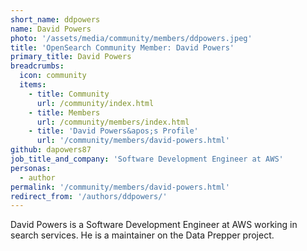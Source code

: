 ```yaml
---
short_name: ddpowers
name: David Powers
photo: '/assets/media/community/members/ddpowers.jpeg'
title: 'OpenSearch Community Member: David Powers'
primary_title: David Powers
breadcrumbs:
  icon: community
  items:
    - title: Community
      url: /community/index.html
    - title: Members
      url: /community/members/index.html
    - title: 'David Powers&apos;s Profile'
      url: '/community/members/david-powers.html'
github: dapowers87
job_title_and_company: 'Software Development Engineer at AWS'
personas:
  - author
permalink: '/community/members/david-powers.html'
redirect_from: '/authors/ddpowers/'
---
```


David Powers is a Software Development Engineer at AWS working in search services. He is a maintainer on the Data Prepper project.